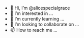 - 👋 Hi, I’m @alicespecialgrace
- 👀 I’m interested in ...
- 🌱 I’m currently learning ...
- 💞️ I’m looking to collaborate on ...
- 📫 How to reach me ...

<!---
alicespecialgrace/alicespecialgrace is a ✨ special ✨ repository because its `README.md` (this file) appears on your GitHub profile.
You can click the Preview link to take a look at your changes.
--->
